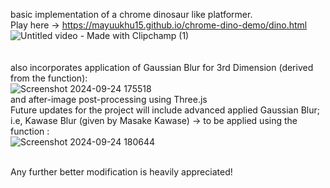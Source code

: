 basic implementation of a chrome dinosaur like platformer.
<br/>Play here -> https://mayuukhu15.github.io/chrome-dino-demo/dino.html
<br/>![Untitled video - Made with Clipchamp (1)](https://github.com/user-attachments/assets/5f15102c-37f3-4e43-b5d3-c1dcf299cc67)
<br/>
<br/>
<br/>also incorporates application of Gaussian Blur for 3rd Dimension (derived from the function): <br/>![Screenshot 2024-09-24 175518](https://github.com/user-attachments/assets/dcbf7fe7-c703-421f-a7f5-93872a29ac1d)
<br/>and after-image post-processing using Three.js
<br/>Future updates for the project will include advanced applied Gaussian Blur; i.e, Kawase Blur (given by Masake Kawase) -> to be applied using the function : <br/> ![Screenshot 2024-09-24 180644](https://github.com/user-attachments/assets/7b55eb7d-bfba-4fcb-b61f-c1e95282ce47)


<br/>Any further better modification is heavily appreciated!
